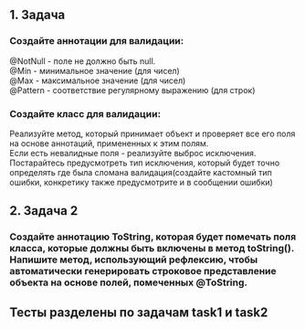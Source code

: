 ## 1. Задача   
  ### Создайте аннотации для валидации:  

  @NotNull - поле не должно быть null.  
  @Min - минимальное значение (для чисел)  
  @Max - максимальное значение (для чисел)  
  @Pattern - соответствие регулярному выражению (для строк)  

  ### Создайте класс для валидации:  
  Реализуйте метод, который принимает объект и проверяет все его поля на основе аннотаций, примененных к этим полям.  
  Если есть невалидные поля  - реализуйте выброс исключения. Постарайтесь предусмотреть тип исключения, который будет точно определять где была сломана валидация(создайте кастомный тип ошибки, конкретику также предусмотрите и в сообщении ошибки)

## 2. Задача 2  
   ### Создайте аннотацию ToString, которая будет помечать поля класса, которые должны быть включены в метод toString(). Напишите метод, использующий рефлексию, чтобы автоматически генерировать строковое представление объекта на основе полей, помеченных @ToString.

## Тесты разделены по задачам task1 и task2

